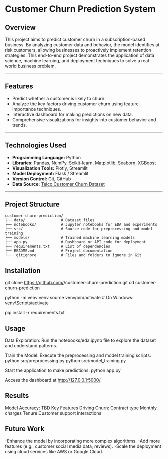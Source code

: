 # **Customer Churn Prediction System**

## **Overview**
This project aims to predict customer churn in a subscription-based business. By analyzing customer data and behavior, the model identifies at-risk customers, allowing businesses to proactively implement retention strategies. This end-to-end project demonstrates the application of data science, machine learning, and deployment techniques to solve a real-world business problem.

---

## **Features**
- Predict whether a customer is likely to churn.
- Analyze the key factors driving customer churn using feature importance techniques.
- Interactive dashboard for making predictions on new data.
- Comprehensive visualizations for insights into customer behavior and trends.

---

## **Technologies Used**
- **Programming Language:** Python  
- **Libraries:** Pandas, NumPy, Scikit-learn, Matplotlib, Seaborn, XGBoost  
- **Visualization Tools:** Plotly, Streamlit  
- **Model Deployment:** Flask / Streamlit  
- **Version Control:** Git, GitHub  
- **Data Source:** [Telco Customer Churn Dataset](https://www.kaggle.com/datasets)

---

## **Project Structure**
```plaintext
customer-churn-prediction/
├── data/                # Dataset files
├── notebooks/           # Jupyter notebooks for EDA and experiments
├── src/                 # Source code for preprocessing and model training
├── models/              # Trained machine learning models
├── app.py               # Dashboard or API code for deployment
├── requirements.txt     # List of dependencies
├── README.md            # Project documentation
└── .gitignore           # Files and folders to ignore in Git
```
## **Installation**
git clone https://github.com/<your-username>/customer-churn-prediction.git
cd customer-churn-prediction

python -m venv venv
source venv/bin/activate  # On Windows: venv\Scripts\activate

pip install -r requirements.txt

## **Usage**
Data Exploration:
Run the notebooks/eda.ipynb file to explore the dataset and understand patterns.

Train the Model:
Execute the preprocessing and model training scripts:
python src/preprocessing.py
python src/model_training.py

Start the application to make predictions:
python app.py

Access the dashboard at http://127.0.0.1:5000/.

## **Results**
Model Accuracy: TBD
Key Features Driving Churn:
Contract type
Monthly charges
Tenure
Customer support interactions

## **Future Work**
-Enhance the model by incorporating more complex algorithms.
-Add more features (e.g., customer social media data, reviews).
-Scale the deployment using cloud services like AWS or Google Cloud.




